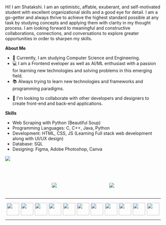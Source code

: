 <html>
<head>
</head>
<body>


<div style="margin-top:50px">
Hi! I am Shatakshi. I am an optimistic, affable, exuberant, and self-motivated student with excellent organizational skills and a good eye for detail. I am a go-getter and always thrive to achieve the highest standard possible at any task by studying concepts and applying them with clarity in my thought process.
I am looking forward to meaningful and constructive collaborations, connections, and conversations to explore greater opportunities in order to sharpen my skills.

**About Me** 

- 📕 Currently, I am studying Computer Science and Engineering.
- 💻 I am a Frontend eveloper as well as AI/ML enthusiast with a passion for learning new technologies and solving problems in this emerging field.
- 📚 Always trying to learn new technologies and frameworks and programming paradigms.

* :handshake: I'm looking to collaborate with other developers and designers to create front-end and back-end applications.

**Skills**

- Web Scraping with Python (Beautiful Soup)
- Programming Languages: C, C++, Java, Python
- Development: HTML, CSS, JS (Learning Full stack web development along with UI/UX design) 
- Database: SQL
- Designing: Figma, Adobe Photoshop, Canva

</div>
  
  <img src="./bg-3.gif" style="margin-bottom:50px"/>
<div style="display:flex;flex-direction:row;justify-content:space-evenly;width:100%;align-items:center;">
<a href="https://www.linkedin.com/in/shatakshi-saxena-a3863a221/" style="margin:20px">
<img src="https://img.shields.io/badge/LinkedIn-0077B5?style=for-the-badge&logo=linkedin&logoColor=white"/>
</a>
<a href="https://github.com/Shatakshi127" style="margin:20px"><img src="https://img.shields.io/badge/GitHub-100000?style=for-the-badge&logo=github&logoColor=white" />
</a>
</div>

<hr/>
<div style="display:flex;flex-direction:row;justify-content:space-evenly;align-items:center;widht:100%">
<img width="40px" src="https://cdn.jsdelivr.net/gh/devicons/devicon/icons/javascript/javascript-original.svg" />
<img width="40px" src="https://cdn.jsdelivr.net/gh/devicons/devicon/icons/github/github-original.svg" />
<img width="40px" src="https://cdn.jsdelivr.net/gh/devicons/devicon/icons/html5/html5-plain-wordmark.svg" />
<img width="40px" src="https://cdn.jsdelivr.net/gh/devicons/devicon/icons/css3/css3-plain-wordmark.svg" />
<img width="40px" src="https://cdn.jsdelivr.net/gh/devicons/devicon/icons/bootstrap/bootstrap-plain.svg" />
<img width="40px" src="https://cdn.jsdelivr.net/gh/devicons/devicon/icons/tailwindcss/tailwindcss-plain.svg" />
<img width="40px" src="https://cdn.jsdelivr.net/gh/devicons/devicon/icons/vscode/vscode-original.svg" />
<img width="40px" src="https://cdn.jsdelivr.net/gh/devicons/devicon/icons/c/c-plain.svg" />
<img width="40px" src="https://cdn.jsdelivr.net/gh/devicons/devicon/icons/java/java-original.svg" />
<img width="40px" src="https://cdn.jsdelivr.net/gh/devicons/devicon/icons/figma/figma-original.svg" />
<img width="40px" src="https://cdn.jsdelivr.net/gh/devicons/devicon/icons/canva/canva-original.svg" />
</div>
<hr/>

</body>
</html>
